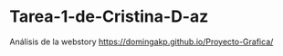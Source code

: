 # Tarea-1-de-Cristina-D-az
Análisis de la webstory https://domingakp.github.io/Proyecto-Grafica/
<title>**Analizando "Ser mujer y privada de libertad: la menstruación como castigo adicional en Chile"**</title>


